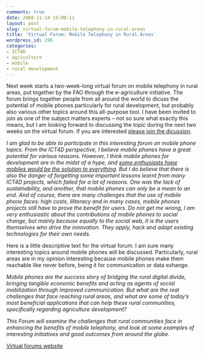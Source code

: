 ```yaml
---
comments: true
date: 2008-11-14 15:00:11
layout: post
slug: virtual-forum-mobile-telephony-in-rural-areas
title: 'Virtual Forum: Mobile Telephony in Rural Areas'
wordpress_id: 296
categories:
- ICT4D
- agriculture
- mobile
- rural development
---
```


Next week starts a two-week-long virtual forum on mobile telephony in rural areas, put together by the FAO through the e-agriculture initiative. The forum brings together people from all around the world to dicuss the potential of mobile phones particularly for rural development, but probably also various other topics around this all-purpose tool. I have been invited to join as one of the subject matters experts – not so sure what exactly this means, but I am looking forward to discussing the topic during the next two weeks on the virtual forum. If you are interested [please join the dicussion](http://www.e-agriculture.org/550.html).

_I am glad to be able to participate in this interesting forum on mobile phone topics. From the ICT4D perspective, I believe mobile phones have a great potential for various reasons. However, I think mobile phones for development are in the midst of a hype, and [some enthusiasts hope mobiles would be the solution to everything](http://www.nytimes.com/2008/04/13/magazine/13anthropology-t.html?_r=1&oref=slogin). But I do believe that there is also the danger of forgetting some important lessons learnt from many ICT4D projects, which failed for a lot of reasons. One was the lack of sustainability, and another, that mobile phones can only be a mean to an end. And of course, there are many challenges that the use of mobile phone faces: high costs, illiteracy and in many cases, mobile phones projects still have to prove the benefit for users. Do not get me wrong, I am very enthusiastic about the contributions of mobile phones to social change, but mainly because equally to the social web, it is the users themselves who drive the innovation. They apply, hack and adapt existing technologies for their own needs._

Here is a little descriptive text for the virtual forum. I am sure many interesting topics around mobile phones will be discussed. Particularly, rural areas are in my opinion interesting because mobile phones make them reachable like never before, being it for communication or data exhange.

_Mobile phones are the success story of bridging the rural digital divide, bringing tangible economic benefits and acting as agents of social mobilization through improved communication. But what are the real challenges that face reaching rural areas, and what are some of today’s most beneficial applications that can help these rural communities, specifically regarding agriculture development?_

_This Forum will examine the challenges that rural communities face in enhancing the benefits of mobile telephony, and look at some examples of interesting initiatives and good outcomes from around the globe._

[Virtual forums website](http://www.e-agriculture.org/550.html)
